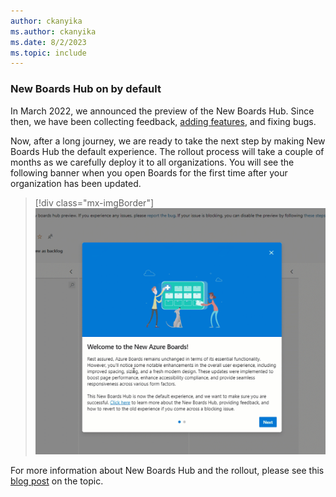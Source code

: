 ```yaml
---
author: ckanyika
ms.author: ckanyika
ms.date: 8/2/2023
ms.topic: include
---
```


### New Boards Hub on by default

In March 2022, we announced the preview of the New Boards Hub. Since then, we have been collecting feedback, [adding features](../../../features-timeline.md#updated-boards-experience), and fixing bugs.

 Now, after a long journey, we are ready to take the next step by making New Boards Hub the default experience. The rollout process will take a couple of months as we carefully deploy it to all organizations. You will see the following banner when you open Boards for the first time after your organization has been updated.

> [!div class="mx-imgBorder"]
> ![New banner when you open Boards.](../../media/225-boards-01.gif "New banner when you open Boards")

For more information about New Boards Hub and the rollout, please see this [blog post](https://devblogs.microsoft.com/devops/new-boards-hub-path-to-ga/) on the topic.